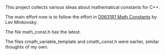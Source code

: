 This project collects various ideas about mathematical constants for C++.

The main effort now is to follow the effort in
[D0631R1 Math Constants](http://www.open-std.org/jtc1/sc22/wg21/docs/papers/2017/p0631r0.pdf) by Lev Minkovsky.

The file math_const.h has the latest.

The files cmath_variable_template and cmath_const.h were earlier, similar thoughts of my own.
